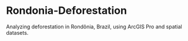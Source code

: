 # Rondonia-Deforestation
Analyzing deforestation in Rondônia, Brazil, using ArcGIS Pro and spatial datasets.
